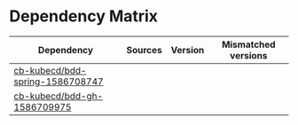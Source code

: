 # Dependency Matrix

Dependency | Sources | Version | Mismatched versions
---------- | ------- | ------- | -------------------
[cb-kubecd/bdd-spring-1586708747](https://github.com/cb-kubecd/bdd-spring-1586708747.git) |  | []() | 
[cb-kubecd/bdd-gh-1586709975](https://github.com/cb-kubecd/bdd-gh-1586709975.git) |  | []() | 

